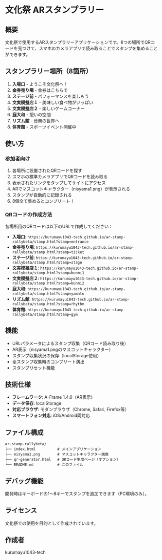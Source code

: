 # 文化祭 ARスタンプラリー

## 概要
文化祭で使用するARスタンプラリーアプリケーションです。8つの場所でQRコードを見つけて、スマホのカメラアプリで読み取ることでスタンプを集めることができます。

## スタンプラリー場所（8箇所）
1. **入場口** - ようこそ文化祭へ！
2. **金券売り場** - 金券はこちらで
3. **ステージ前** - パフォーマンスを楽しもう
4. **文実模擬店１** - 美味しい食べ物がいっぱい
5. **文実模擬店２** - 楽しいゲームコーナー
6. **庭大和** - 憩いの空間
7. **リズム館** - 音楽の世界へ
8. **体育館** - スポーツイベント開催中

## 使い方

### 参加者向け
1. 各場所に設置されたQRコードを探す
2. スマホの標準カメラアプリでQRコードを読み取る
3. 表示されたリンクをタップしてサイトにアクセス
4. ARでマスコットキャラクター（nisyama1.png）が表示される
5. スタンプが自動的に記録される
6. 8個全て集めるとコンプリート！

### QRコードの作成方法
各場所用のQRコードは以下のURLで作成してください：

- **入場口**: `https://kurumayu1043-tech.github.io/ar-stamp-rallybeta/stamp.html?stamp=entrance`
- **金券売り場**: `https://kurumayu1043-tech.github.io/ar-stamp-rallybeta/stamp.html?stamp=ticket`
- **ステージ前**: `https://kurumayu1043-tech.github.io/ar-stamp-rallybeta/stamp.html?stamp=stage`
- **文実模擬店１**: `https://kurumayu1043-tech.github.io/ar-stamp-rallybeta/stamp.html?stamp=bunmi1`
- **文実模擬店２**: `https://kurumayu1043-tech.github.io/ar-stamp-rallybeta/stamp.html?stamp=bunmi2`
- **庭大和**: `https://kurumayu1043-tech.github.io/ar-stamp-rallybeta/stamp.html?stamp=yamato`
- **リズム館**: `https://kurumayu1043-tech.github.io/ar-stamp-rallybeta/stamp.html?stamp=rhythm`
- **体育館**: `https://kurumayu1043-tech.github.io/ar-stamp-rallybeta/stamp.html?stamp=gym`

## 機能
- URLパラメータによるスタンプ収集（QRコード読み取り後）
- AR表示（nisyama1.pngのマスコットキャラクター）
- スタンプ収集状況の保存（localStorage使用）
- 全スタンプ収集時のコンプリート演出
- スタンプリセット機能

## 技術仕様
- **フレームワーク**: A-Frame 1.4.0（AR表示）
- **データ保存**: localStorage
- **対応ブラウザ**: モダンブラウザ（Chrome, Safari, Firefox等）
- **スマートフォン対応**: iOS/Android両対応

## ファイル構成
```
ar-stamp-rallybeta/
├── index.html          # メインアプリケーション
├── nisyama1.png        # マスコットキャラクター画像
├── qr-generator.html   # QRコード生成ページ（オプション）
└── README.md           # このファイル
```

## デバッグ機能
開発時はキーボードの1〜8キーでスタンプを追加できます（PC環境のみ）。

## ライセンス
文化祭での使用を目的として作成されています。

## 作成者
kurumayu1043-tech